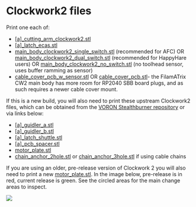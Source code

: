# Clockwork2 files

Print one each of:

- [\[a\]\_cutting_arm_clockwork2.stl](https://github.com/thunderkeys/FilamATrix/blob/main/STLs/Clockwork2/%5Ba%5D_cutting_arm_clockwork2.stl)
- [\[a\]\_latch_ecas.stl](https://github.com/thunderkeys/FilamATrix/blob/main/STLs/Clockwork2/%5Ba%5D_latch_ecas.stl)
- [main_body_clockwork2_single_switch.stl](https://github.com/thunderkeys/FilamATrix/blob/main/STLs/Clockwork2/main_body_clockwork2_single_switch.stl) (recommended for AFC) OR [main_body_clockwork2_dual_switch.stl](https://github.com/thunderkeys/FilamATrix/blob/main/STLs/Clockwork2/main_body_clockwork2_dual_switch.stl) (recommended for HappyHare users) OR [main_body_clockwork2_no_switch.stl](https://github.com/thunderkeys/FilamATrix/blob/main/STLs/Clockwork2/main_body_clockwork2_no_switch.stl) (no toolhead sensor, uses buffer ramming as sensor)
- [cable_cover_pcb_w_sensor.stl](https://github.com/thunderkeys/FilamATrix/blob/main/STLs/Clockwork2/cable_cover_pcb_w_sensor.stl) OR [cable_cover_pcb.stl](https://github.com/thunderkeys/FilamATrix/blob/main/STLs/Clockwork2/cable_cover_pcb.stl)- the FilamATrix CW2 main body has more room for RP2040 SBB board plugs, and as such requires a newer cable cover mount.

If this is a new build, you will also need to print these upstream Clockwork2 files, which can be obtained from the [VORON Stealthburner repository](https://github.com/VoronDesign/Voron-Stealthburner/) or via links below:

- [\[a\]\_guidler_a.stl](https://github.com/thunderkeys/FilamATrix/blob/main/STLs/Clockwork2/stock/%5Ba%5D_guidler_a.stl)
- [\[a\]\_guidler_b.stl](https://github.com/thunderkeys/FilamATrix/blob/main/STLs/Clockwork2/stock/%5Ba%5D_guidler_b.stl)
- [\[a\]\_latch_shuttle.stl](https://github.com/thunderkeys/FilamATrix/blob/main/STLs/Clockwork2/stock/%5Ba%5D_latch_shuttle.stl)
- [\[a\]\_pcb_spacer.stl](https://github.com/thunderkeys/FilamATrix/blob/main/STLs/Clockwork2/stock/%5Ba%5D_pcb_spacer.stl)
- [motor_plate.stl](https://github.com/thunderkeys/FilamATrix/blob/main/STLs/Clockwork2/stock/motor_plate.stl)
- [chain_anchor_2hole.stl](https://github.com/thunderkeys/FilamATrix/blob/main/STLs/Clockwork2/stock/chain_anchor_2hole.stl) or [chain_anchor_3hole.stl](https://github.com/thunderkeys/FilamATrix/blob/main/STLs/Clockwork2/stock/chain_anchor_3hole.stl) if using cable chains

If you are using an older, pre-release version of Clockwork 2 you will also need to print a new [motor_plate.stl](https://github.com/thunderkeys/FilamATrix/blob/main/STLs/Clockwork2/stock/motor_plate.stl).  In the image below, pre-release is in red, current release is green. See the circled areas for the main change areas to inspect.

![](https://github.com/thunderkeys/FilamATrix/blob/main/images/cw2_correct_motor_plate.png)

